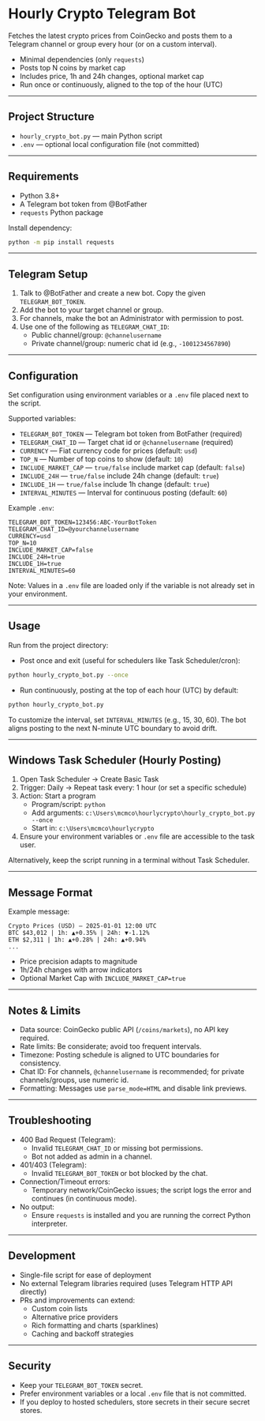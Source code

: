 # Hourly Crypto Telegram Bot

Fetches the latest crypto prices from CoinGecko and posts them to a Telegram channel or group every hour (or on a custom interval).

- Minimal dependencies (only `requests`)
- Posts top N coins by market cap
- Includes price, 1h and 24h changes, optional market cap
- Run once or continuously, aligned to the top of the hour (UTC)

---

## Project Structure

- `hourly_crypto_bot.py` — main Python script
- `.env` — optional local configuration file (not committed)

---

## Requirements

- Python 3.8+
- A Telegram bot token from @BotFather
- `requests` Python package

Install dependency:

```bash
python -m pip install requests
```

---

## Telegram Setup

1. Talk to @BotFather and create a new bot. Copy the given `TELEGRAM_BOT_TOKEN`.
2. Add the bot to your target channel or group.
3. For channels, make the bot an Administrator with permission to post.
4. Use one of the following as `TELEGRAM_CHAT_ID`:
   - Public channel/group: `@channelusername`
   - Private channel/group: numeric chat id (e.g., `-1001234567890`)

---

## Configuration

Set configuration using environment variables or a `.env` file placed next to the script.

Supported variables:

- `TELEGRAM_BOT_TOKEN` — Telegram bot token from BotFather (required)
- `TELEGRAM_CHAT_ID` — Target chat id or `@channelusername` (required)
- `CURRENCY` — Fiat currency code for prices (default: `usd`)
- `TOP_N` — Number of top coins to show (default: `10`)
- `INCLUDE_MARKET_CAP` — `true/false` include market cap (default: `false`)
- `INCLUDE_24H` — `true/false` include 24h change (default: `true`)
- `INCLUDE_1H` — `true/false` include 1h change (default: `true`)
- `INTERVAL_MINUTES` — Interval for continuous posting (default: `60`)

Example `.env`:

```env
TELEGRAM_BOT_TOKEN=123456:ABC-YourBotToken
TELEGRAM_CHAT_ID=@yourchannelusername
CURRENCY=usd
TOP_N=10
INCLUDE_MARKET_CAP=false
INCLUDE_24H=true
INCLUDE_1H=true
INTERVAL_MINUTES=60
```

Note: Values in a `.env` file are loaded only if the variable is not already set in your environment.

---

## Usage

Run from the project directory:

- Post once and exit (useful for schedulers like Task Scheduler/cron):

```bash
python hourly_crypto_bot.py --once
```

- Run continuously, posting at the top of each hour (UTC) by default:

```bash
python hourly_crypto_bot.py
```

To customize the interval, set `INTERVAL_MINUTES` (e.g., 15, 30, 60). The bot aligns posting to the next N-minute UTC boundary to avoid drift.

---

## Windows Task Scheduler (Hourly Posting)

1. Open Task Scheduler → Create Basic Task
2. Trigger: Daily → Repeat task every: 1 hour (or set a specific schedule)
3. Action: Start a program
   - Program/script: `python`
   - Add arguments: `c:\Users\mcmco\hourlycrypto\hourly_crypto_bot.py --once`
   - Start in: `c:\Users\mcmco\hourlycrypto`
4. Ensure your environment variables or `.env` file are accessible to the task user.

Alternatively, keep the script running in a terminal without Task Scheduler.

---

## Message Format

Example message:

```
Crypto Prices (USD) — 2025-01-01 12:00 UTC
BTC $43,012 | 1h: ▲+0.35% | 24h: ▼-1.12%
ETH $2,311 | 1h: ▲+0.28% | 24h: ▲+0.94%
...
```

- Price precision adapts to magnitude
- 1h/24h changes with arrow indicators
- Optional Market Cap with `INCLUDE_MARKET_CAP=true`

---

## Notes & Limits

- Data source: CoinGecko public API (`/coins/markets`), no API key required.
- Rate limits: Be considerate; avoid too frequent intervals.
- Timezone: Posting schedule is aligned to UTC boundaries for consistency.
- Chat ID: For channels, `@channelusername` is recommended; for private channels/groups, use numeric id.
- Formatting: Messages use `parse_mode=HTML` and disable link previews.

---

## Troubleshooting

- 400 Bad Request (Telegram):
  - Invalid `TELEGRAM_CHAT_ID` or missing bot permissions.
  - Bot not added as admin in a channel.
- 401/403 (Telegram):
  - Invalid `TELEGRAM_BOT_TOKEN` or bot blocked by the chat.
- Connection/Timeout errors:
  - Temporary network/CoinGecko issues; the script logs the error and continues (in continuous mode).
- No output:
  - Ensure `requests` is installed and you are running the correct Python interpreter.

---

## Development

- Single-file script for ease of deployment
- No external Telegram libraries required (uses Telegram HTTP API directly)
- PRs and improvements can extend:
  - Custom coin lists
  - Alternative price providers
  - Rich formatting and charts (sparklines)
  - Caching and backoff strategies

---

## Security

- Keep your `TELEGRAM_BOT_TOKEN` secret.
- Prefer environment variables or a local `.env` file that is not committed.
- If you deploy to hosted schedulers, store secrets in their secure secret stores.
